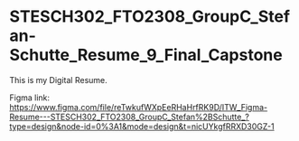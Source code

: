 # STESCH302_FTO2308_GroupC_Stefan-Schutte_Resume_9_Final_Capstone

This is my Digital Resume.

Figma link: https://www.figma.com/file/reTwkufWXpEeRHaHrfRK9D/ITW_Figma-Resume---STESCH302_FTO2308_GroupC_Stefan%2BSchutte_?type=design&node-id=0%3A1&mode=design&t=nicUYkgfRRXD30GZ-1
